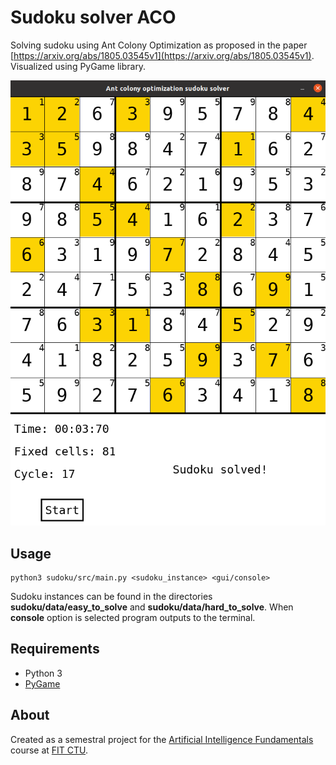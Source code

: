 # Sudoku solver ACO
Solving sudoku using Ant Colony Optimization as proposed in the paper [https://arxiv.org/abs/1805.03545v1](https://arxiv.org/abs/1805.03545v1). Visualized using PyGame library.

![PyGame GUI screenshot](/images/gui_screenshot.png)

## Usage
```
python3 sudoku/src/main.py <sudoku_instance> <gui/console>
```
Sudoku instances can be found in the directories **sudoku/data/easy_to_solve** and **sudoku/data/hard_to_solve**. When **console** option is selected program outputs to the terminal.

## Requirements
* Python 3
* [PyGame](https://www.pygame.org/wiki/GettingStarted)

## About
Created as a semestral project for the [Artificial Intelligence Fundamentals](http://bilakniha.cvut.cz/cs/predmet2358306.html) course at [FIT CTU](https://fit.cvut.cz/).
